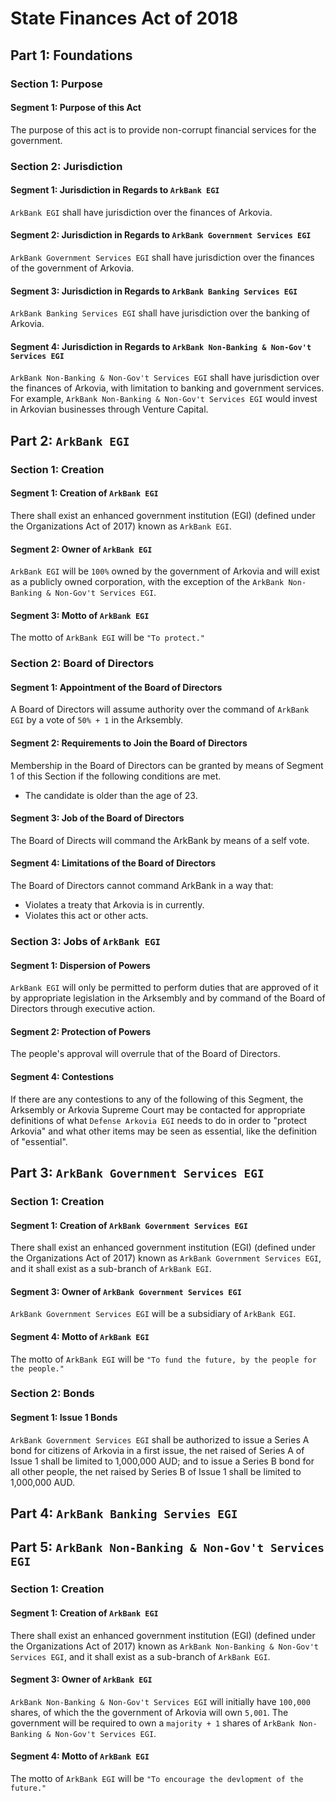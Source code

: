 # State Finances Act of 2018

## Part 1: Foundations
### Section 1: Purpose
#### Segment 1: Purpose of this Act
The purpose of this act is to provide non-corrupt financial services for the government.

### Section 2: Jurisdiction
#### Segment 1: Jurisdiction in Regards to `ArkBank EGI`
`ArkBank EGI` shall have jurisdiction over the finances of Arkovia.

#### Segment 2: Jurisdiction in Regards to `ArkBank Government Services EGI`
`ArkBank Government Services EGI` shall have jurisdiction over the finances of the government of Arkovia.

#### Segment 3: Jurisdiction in Regards to `ArkBank Banking Services EGI`
`ArkBank Banking Services EGI` shall have jurisdiction over the banking of Arkovia.

#### Segment 4: Jurisdiction in Regards to `ArkBank Non-Banking & Non-Gov't Services EGI`
`ArkBank Non-Banking & Non-Gov't Services EGI` shall have jurisdiction over the finances of Arkovia, with limitation to banking and government services. For example, `ArkBank Non-Banking & Non-Gov't Services EGI` would invest in Arkovian businesses through Venture Capital.

## Part 2: `ArkBank EGI`
### Section 1: Creation
#### Segment 1: Creation of `ArkBank EGI`
There shall exist an enhanced government institution (EGI) (defined under the Organizations Act of 2017) known as `ArkBank EGI`.

#### Segment 2: Owner of `ArkBank EGI`
`ArkBank EGI` will be `100%` owned by the government of Arkovia and will exist as a publicly owned corporation, with the exception of the `ArkBank Non-Banking & Non-Gov't Services EGI`.

#### Segment 3: Motto of `ArkBank EGI`
The motto of `ArkBank EGI` will be `"To protect."`

### Section 2: Board of Directors
#### Segment 1: Appointment of the Board of Directors
A Board of Directors will assume authority over the command of `ArkBank EGI` by a vote of `50% + 1` in the Arksembly.

#### Segment 2: Requirements to Join the Board of Directors
Membership in the Board of Directors can be granted by means of Segment 1 of this Section if the following conditions are met.
- The candidate is older than the age of 23.

#### Segment 3: Job of the Board of Directors
The Board of Directs will command the ArkBank by means of a self vote.

#### Segment 4: Limitations of the Board of Directors
The Board of Directors cannot command ArkBank in a way that:
- Violates a treaty that Arkovia is in currently.
- Violates this act or other acts.

### Section 3: Jobs of `ArkBank EGI`
#### Segment 1: Dispersion of Powers
`ArkBank EGI` will only be permitted to perform duties that are approved of it by appropriate legislation in the Arksembly and by command of the Board of Directors through executive action.

#### Segment 2: Protection of Powers
The people's approval will overrule that of the Board of Directors.

#### Segment 4: Contestions
If there are any contestions to any of the following of this Segment, the Arksembly or Arkovia Supreme Court may be contacted for appropriate definitions of what `Defense Arkovia EGI` needs to do in order to "protect Arkovia" and what other items may be seen as essential, like the definition of "essential".

## Part 3: `ArkBank Government Services EGI`
### Section 1: Creation
#### Segment 1: Creation of `ArkBank Government Services EGI`
There shall exist an enhanced government institution (EGI) (defined under the Organizations Act of 2017) known as `ArkBank Government Services EGI`, and it shall exist as a sub-branch of `ArkBank EGI`.

#### Segment 3: Owner of `ArkBank Government Services EGI`
`ArkBank Government Services EGI` will be a subsidiary of `ArkBank EGI`.

#### Segment 4: Motto of `ArkBank EGI`
The motto of `ArkBank EGI` will be `"To fund the future, by the people for the people."`

### Section 2: Bonds
#### Segment 1: Issue 1 Bonds
`ArkBank Government Services EGI` shall be authorized to issue a Series A bond for citizens of Arkovia in a first issue, the net raised of Series A of Issue 1 shall be limited to 1,000,000 AUD; and to issue a Series B bond for all other people, the net raised by Series B of Issue 1 shall be limited to 1,000,000 AUD.

## Part 4: `ArkBank Banking Servies EGI`

## Part 5: `ArkBank Non-Banking & Non-Gov't Services EGI`
### Section 1: Creation
#### Segment 1: Creation of `ArkBank EGI`
There shall exist an enhanced government institution (EGI) (defined under the Organizations Act of 2017) known as `ArkBank Non-Banking & Non-Gov't Services EGI`, and it shall exist as a sub-branch of `ArkBank EGI`.

#### Segment 3: Owner of `ArkBank EGI`
`ArkBank Non-Banking & Non-Gov't Services EGI` will initially have `100,000` shares, of which the the government of Arkovia will own `5,001`. The government will be required to own a `majority + 1` shares of `ArkBank Non-Banking & Non-Gov't Services EGI`.

#### Segment 4: Motto of `ArkBank EGI`
The motto of `ArkBank EGI` will be `"To encourage the devlopment of the future."`
